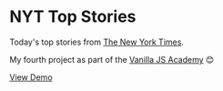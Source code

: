 # NYT Top Stories

Today's top stories from [The New York Times](https://www.nytimes.com/).

My fourth project as part of the [Vanilla JS Academy](https://vanillajsacademy.com/) 😊

[View Demo](https://kieranbarker.github.io/nyt-top-stories/)

